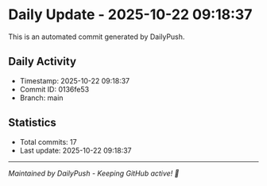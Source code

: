 # Daily Update - 2025-10-22 09:18:37

This is an automated commit generated by DailyPush.

## Daily Activity
- Timestamp: 2025-10-22 09:18:37
- Commit ID: 0136fe53
- Branch: main

## Statistics
- Total commits: 17
- Last update: 2025-10-22 09:18:37

---
*Maintained by DailyPush - Keeping GitHub active! 🚀*
